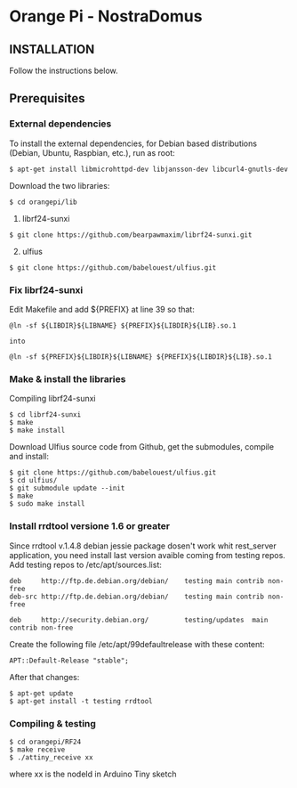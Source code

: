 # Orange Pi - NostraDomus

## INSTALLATION ##

Follow the instructions below.

## Prerequisites

### External dependencies

To install the external dependencies, for Debian based distributions (Debian, Ubuntu, Raspbian, etc.), run as root:

```shell
$ apt-get install libmicrohttpd-dev libjansson-dev libcurl4-gnutls-dev
```

Download the two libraries:

```shell
$ cd orangepi/lib
```

1) librf24-sunxi
```shell
$ git clone https://github.com/bearpawmaxim/librf24-sunxi.git
```

2) ulfius
```shell
$ git clone https://github.com/babelouest/ulfius.git
```	


### Fix librf24-sunxi ###

Edit Makefile and add ${PREFIX} at line 39 so that:

	@ln -sf ${LIBDIR}${LIBNAME} ${PREFIX}${LIBDIR}${LIB}.so.1

	into

	@ln -sf ${PREFIX}${LIBDIR}${LIBNAME} ${PREFIX}${LIBDIR}${LIB}.so.1

### Make & install the libraries ###

Compiling librf24-sunxi

```shell
$ cd librf24-sunxi
$ make
$ make install
```

Download Ulfius source code from Github, get the submodules, compile and install:

```shell
$ git clone https://github.com/babelouest/ulfius.git
$ cd ulfius/
$ git submodule update --init
$ make
$ sudo make install
```
### Install rrdtool versione 1.6 or greater ###

Since rrdtool v.1.4.8 debian jessie package dosen't work whit rest_server application, you need install last version avaible coming from testing repos.
Add testing repos to /etc/apt/sources.list:

```shell
deb     http://ftp.de.debian.org/debian/    testing main contrib non-free
deb-src http://ftp.de.debian.org/debian/    testing main contrib non-free

deb     http://security.debian.org/         testing/updates  main contrib non-free
```

Create the following file /etc/apt/99defaultrelease with these content:

```shell
APT::Default-Release "stable";
```

After that changes:

```shell
$ apt-get update
$ apt-get install -t testing rrdtool
```

### Compiling & testing ###

```shell
$ cd orangepi/RF24
$ make receive
$ ./attiny_receive xx
```

where xx is the nodeId in Arduino Tiny sketch

